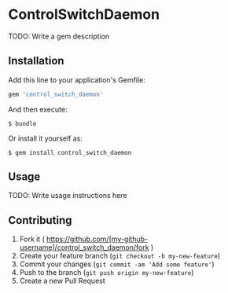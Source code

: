 # ControlSwitchDaemon

TODO: Write a gem description

## Installation

Add this line to your application's Gemfile:

```ruby
gem 'control_switch_daemon'
```

And then execute:

    $ bundle

Or install it yourself as:

    $ gem install control_switch_daemon

## Usage

TODO: Write usage instructions here

## Contributing

1. Fork it ( https://github.com/[my-github-username]/control_switch_daemon/fork )
2. Create your feature branch (`git checkout -b my-new-feature`)
3. Commit your changes (`git commit -am 'Add some feature'`)
4. Push to the branch (`git push origin my-new-feature`)
5. Create a new Pull Request
